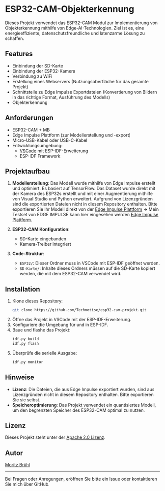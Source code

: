 # ESP32-CAM-Objekterkennung
Dieses Projekt verwendet das ESP32-CAM Modul zur Implementierung von Objekterkennung mithilfe von Edge-AI-Technologien.
Ziel ist es, eine energieeffiziente, datenschutzfreundliche und latenzarme Lösung zu schaffen.

## Features

- Einbindung der SD-Karte
- Einbindung der ESP32-Kamera
- Verbindung zu WiFi
- Erstellung eines Webservers (Nutzungsoberfläche für das gesamte Projekt)
- Schnittstelle zu Edge Impulse Exportdateien (Konvertierung von Bildern in das richtige Format, Ausführung des Modells)
- Objekterkennung

## Anforderungen

- ESP32-CAM + MB
- Edge Impulse Plattform (zur Modellerstellung und -export)
- Micro-USB-Kabel oder USB-C-Kabel
- Entwicklungsumgebung:
  - [VSCode](https://code.visualstudio.com/) mit ESP-IDF-Erweiterung
  - ESP-IDF Framework

## Projektaufbau

1. **Modellerstellung**: Das Modell wurde mithilfe von Edge Impulse erstellt und optimiert. Es basiert auf TensorFlow. Das Dataset wurde direkt mit der Kamera des ESP32s erstellt und mit einer Augmentierung mithilfe von Visual Studio und Python erweitert. Aufgrund von Lizenzgründen sind die exportierten Dateien nicht in diesem Repository enthalten. Bitte exportieren Sie Ihr Modell direkt von der [Edge Impulse Plattform](https://www.edgeimpulse.com/) -> Mein Testset von EDGE IMPULSE kann hier eingesehen werden [Edge Impulse Plattform](https://studio.edgeimpulse.com/public/564420/latest).

4. **ESP32-CAM Konfiguration**:

   - SD-Karte eingebunden
   - Kamera-Treiber integriert

5. **Code-Struktur**:

   - `ESP32/`: Dieser Ordner muss in VSCode mit ESP-IDF geöffnet werden.
   - `SD-Karte/`: Inhalte dieses Ordners müssen auf die SD-Karte kopiert werden, die mit dem ESP32-CAM verwendet wird.

## Installation

1. Klone dieses Repository:
   ```bash
   git clone https://github.com/Technotise/esp32-cam-projekt.git
   ```
2. Öffne das Projekt in VSCode mit der ESP-IDF-Erweiterung.
3. Konfiguriere die Umgebung für und in ESP-IDF.
4. Baue und flashe das Projekt:
   ```bash
   idf.py build
   idf.py flash
   ```
5. Überprüfe die serielle Ausgabe:
   ```bash
   idf.py monitor
   ```

## Hinweise

- **Lizenz**: Die Dateien, die aus Edge Impulse exportiert wurden, sind aus Lizenzgründen nicht in diesem Repository enthalten. Bitte exportieren Sie sie selbst.
- **Speicheroptimierung**: Das Projekt verwendet ein quantisiertes Modell, um den begrenzten Speicher des ESP32-CAM optimal zu nutzen.

## Lizenz

Dieses Projekt steht unter der [Apache 2.0 Lizenz](LICENSE).

## Autor

[Moritz Brühl](https://github.com/<Technotise>)

---

Bei Fragen oder Anregungen, eröffnen Sie bitte ein Issue oder kontaktieren Sie mich über GitHub.

